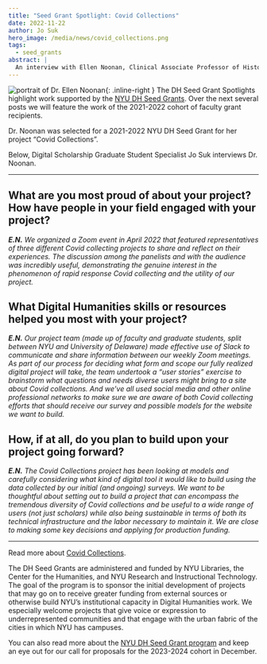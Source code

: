 ```yaml
---
title: "Seed Grant Spotlight: Covid Collections"
date: 2022-11-22
author: Jo Suk
hero_image: /media/news/covid_collections.png
tags:
  - seed_grants
abstract: |
  An interview with Ellen Noonan, Clinical Associate Professor of History and Director, Archives and Public History program
---  
```

![portrait of Dr. Ellen Noonan](/media/people/noonan.jpg){: .inline-right } The DH Seed Grant Spotlights highlight work supported by the [NYU DH Seed Grants](/funding/seed-grants). Over the next several posts we will feature the work of the 2021-2022 cohort of faculty grant recipients.

Dr. Noonan was selected for a 2021-2022 NYU DH Seed Grant for her project “Covid Collections”. 

Below, Digital Scholarship Graduate Student Specialist Jo Suk interviews Dr. Noonan.


<hr/>

## What are you most proud of about your project? How have people in your field engaged with your project?

*__E.N.__ We organized a Zoom event in April 2022 that featured representatives of three different Covid collecting projects to share and reflect on their experiences. The discussion among the panelists and with the audience was incredibly useful, demonstrating the genuine interest in the phenomenon of rapid response Covid collecting and the utility of our project.*

## What Digital Humanities skills or resources helped you most with your project?

*__E.N.__  Our project team (made up of faculty and graduate students, split between NYU and University of Delaware) made effective use of Slack to communicate and share information between our weekly Zoom meetings. As part of our process for deciding what form and scope our fully realized digital project will take, the team undertook a “user stories” exercise to brainstorm what questions and needs diverse users might bring to a site about Covid collections. And we’ve all used social media and other online professional networks to make sure we are aware of both Covid collecting efforts that should receive our survey and possible models for the website we want to build.*

## How, if at all, do you plan to build upon your project going forward?

*__E.N.__  The Covid Collections project has been looking at models and carefully considering what kind of digital tool it would like to build using the data collected by our initial (and ongoing) surveys. We want to be thoughtful about setting out to build a project that can encompass the tremendous diversity of Covid collections and be useful to a wide range of users (not just scholars) while also being sustainable in terms of both its technical infrastructure and the labor necessary to maintain it. We are close to making some key decisions and applying for production funding.*

<hr>

Read more about [Covid Collections](https://digitalhumanities.nyu.edu/projects/covid-collections/).

The DH Seed Grants are administered and funded by NYU Libraries, the Center for the Humanities, and NYU Research and Instructional Technology. The goal of the program is to sponsor the initial development of projects that may go on to receive greater funding from external sources or otherwise build NYU’s institutional capacity in Digital Humanities work. We especially welcome projects that give voice or expression to underrepresented communities and that engage with the urban fabric of the cities in which NYU has campuses.

You can also read more about the [NYU DH Seed Grant program](/funding/seed-grants) and keep an eye out for our call for proposals for the 2023-2024 cohort in December.
